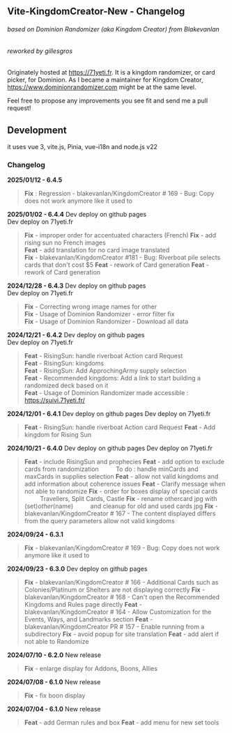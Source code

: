## Vite-KingdomCreator-New - Changelog
###### based on Dominion Randomizer (aka Kingdom Creator) from Blakevanlan
###### reworked by gillesgros

Originately hosted at https://71yeti.fr.
It is a kingdom randomizer, or card picker, for Dominion.
As I became a maintainer for Kingdom Creator, https://www.dominionrandomizer.com might be at the same level.

Feel free to propose any improvements you see fit and send me a pull request!

## Development
it uses vue 3, vite.js, Pinia, vue-i18n and node.js v22

### Changelog
**2025/01/12 - 6.4.5**
>**Fix** : Regression - blakevanlan/KingdomCreator # 169 - Bug: Copy does not work anymore like it used to

**2025/01/02 - 6.4.4**
Dev deploy on github pages  
Dev deploy on 71yeti.fr  
>**Fix** - improper order for accentuated characters (French)
>**Fix** - add rising sun no French images  
>**Feat** - add translation for no card image translated  
>**Fix** - blakevanlan/KingdomCreator #181 - Bug: Riverboat pile selects cards that don't cost $5 
>**Feat** - rework of Card generation
>**Feat** - rework of Card generation  

**2024/12/28 - 6.4.3**
Dev deploy on github pages  
Dev deploy on 71yeti.fr  
>**Fix** - Correcting wrong image names for other  
>**Fix** - Usage of Dominion Randomizer - error filter fix  
>**Fix** - Usage of Dominion Randomizer - Download all data  

**2024/12/21 - 6.4.2**
Dev deploy on github pages  
Dev deploy on 71yeti.fr 
>**Feat** - RisingSun: handle riverboat Action card Request  
>**Feat** - RisingSun: kingdoms  
>**Feat** - RisingSun: Add ApprochingArmy supply selection  
>**Feat** - Recommended kingdoms: Add a link to start building a randomized deck based on it  
>**Feat** - Usage of Dominion Randomizer made accessible : https://suivi.71yeti.fr/  

**2024/12/01 - 6.4.1**
Dev deploy on github pages
Dev deploy on 71yeti.fr
>**Feat** - RisingSun: handle riverboat Action card Request
>**Feat** - Add kingdom for Rising Sun

**2024/10/21 - 6.4.0**
Dev deploy on github pages
Dev deploy on 71yeti.fr
>**Feat** - include RisingSun and prophecies
>**Feat** - add option to exclude cards from randomization
         To do : handle minCards and maxCards in supplies selection
>**Feat** - allow not valid kingdoms and add information about coherence issues
>**Feat** - Clarify message when not able to randomize
>**Fix** - order for boxes display of special cards 
         Travellers, Split Cards, Castle
>**Fix** - rename othercard jpg with (set)_other_(name)
         and cleanup for old and used cards jpg
>**Fix** - blakevanlan/KingdomCreator # 167 - The content displayed differs from the query parameters allow not valid kingdoms

**2024/09/24 - 6.3.1**
>**Fix** - blakevanlan/KingdomCreator # 169 - Bug: Copy does not work anymore like it used to

**2024/09/23 - 6.3.0**
Dev deploy on github pages
>**Fix** - blakevanlan/KingdomCreator # 166 - Additional Cards such as Colonies/Platinum or Shelters are not displaying correctly
>**Fix** - blakevanlan/KingdomCreator # 168 - Can't open the Recommended Kingdoms and Rules page directly
>**Feat** - blakevanlan/KingdomCreator # 164 - Allow Customization for the Events, Ways, and Landmarks section
>**Feat** - blakevanlan/KingdomCreator PR # 157 - Enable running from a subdirectory
>**Fix** - avoid popup for site translation
>**Feat** - add alert if not able to Randomize

**2024/07/10 - 6.2.0**
New release
>**Fix** - enlarge display for Addons, Boons, Allies

**2024/07/08 - 6.1.0**
New release
>**Fix** - fix boon display

**2024/07/04 - 6.1.0**
New release
>**Feat** - add German rules and box
>**Feat** - add menu for new set tools